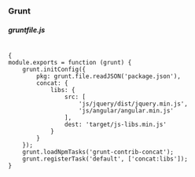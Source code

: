 ### Grunt

##### gruntfile.js

<pre><code>
{
module.exports = function (grunt) {
    grunt.initConfig({
        pkg: grunt.file.readJSON('package.json'),
        concat: {
            libs: {
                src: [
                    'js/jquery/dist/jquery.min.js',
                    'js/angular/angular.min.js'
                ],
                dest: 'target/js-libs.min.js'
            }
        }
    });
    grunt.loadNpmTasks('grunt-contrib-concat');
    grunt.registerTask('default', ['concat:libs']);
}
</code></pre>
